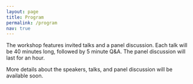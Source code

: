 ```yaml
---
layout: page
title: Program
permalink: /program
nav: true
---
```


The workshop features invited talks and a panel discussion. 
Each talk will be 40 minutes long, followed by 5 minute Q&A. 
The panel discussion will last for an hour. 

More details about the speakers, talks, and panel discussion will be available soon.

